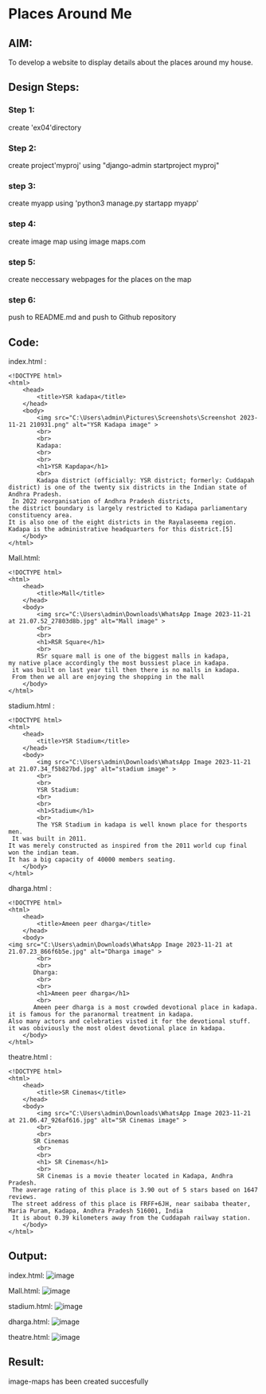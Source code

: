 # Places Around Me
## AIM:
To develop a website to display details about the places around my house.

## Design Steps:

### Step 1:
create 'ex04'directory
### Step 2:
create project'myproj' using "django-admin startproject myproj"
### step 3:
create myapp using 'python3 manage.py startapp myapp'
### step 4:
create image map using image maps.com
### step 5:
create neccessary webpages for the places on the map
### step 6:
push to README.md and push to Github repository
## Code:

index.html :
```
<!DOCTYPE html>
<html>
    <head>
        <title>YSR kadapa</title> 
    </head>  
    <body>
        <img src="C:\Users\admin\Pictures\Screenshots\Screenshot 2023-11-21 210931.png" alt="YSR Kadapa image" >
        <br>
        <br>
        Kadapa:
        <br>
        <br>
        <h1>YSR Kapdapa</h1>
        <br>
        Kadapa district (officially: YSR district; formerly: Cuddapah district) is one of the twenty six districts in the Indian state of Andhra Pradesh.
 In 2022 reorganisation of Andhra Pradesh districts,
the district boundary is largely restricted to Kadapa parliamentary constituency area.
It is also one of the eight districts in the Rayalaseema region. Kadapa is the administrative headquarters for this district.[5]
    </body>  
</html>

```

Mall.html:

```
<!DOCTYPE html>
<html>
    <head>
        <title>Mall</title>
    </head>  
    <body>
        <img src="C:\Users\admin\Downloads\WhatsApp Image 2023-11-21 at 21.07.52_27803d8b.jpg" alt="Mall image" >
        <br>
        <br>
        <h1>RSR Square</h1>
        <br>
        RSr square mall is one of the biggest malls in kadapa,
my native place accordingly the most bussiest place in kadapa.
 it was built on last year till then there is no malls in kadapa.
 From then we all are enjoying the shopping in the mall
    </body>  
</html>
```
stadium.html :

```
<!DOCTYPE html>
<html>
    <head>
        <title>YSR Stadium</title> 
    </head>  
    <body>
        <img src="C:\Users\admin\Downloads\WhatsApp Image 2023-11-21 at 21.07.34_f5b827bd.jpg" alt="stadium image" >
        <br>
        <br>
        YSR Stadium:
        <br>
        <br>
        <h1>Stadium</h1>
        <br>
        The YSR Stadium in kadapa is well known place for thesports men.
 It was built in 2011.
It was merely constructed as inspired from the 2011 world cup final won the indian team.
It has a big capacity of 40000 members seating. 
    </body>  
</html>
```
dharga.html :
```
<!DOCTYPE html>
<html>
    <head>
        <title>Ameen peer dharga</title> 
    </head>  
    <body>
<img src="C:\Users\admin\Downloads\WhatsApp Image 2023-11-21 at 21.07.23_866f6b5e.jpg" alt="Dharga image" >
        <br>
        <br>
       Dharga:
        <br>
        <br>
        <h1>Ameen peer dharga</h1>
        <br>
       Ameen peer dharga is a most crowded devotional place in kadapa.
it is famous for the paranormal treatment in kadapa.
Also many actors and celebraties visted it for the devotional stuff.
it was obiviously the most oldest devotional place in kadapa.
    </body>  
</html>
```
theatre.html :
```
<!DOCTYPE html>
<html>
    <head>
        <title>SR Cinemas</title> 
    </head>  
    <body>
        <img src="C:\Users\admin\Downloads\WhatsApp Image 2023-11-21 at 21.06.47_926af616.jpg" alt="SR Cinemas image" >
        <br>
        <br>
       SR Cinemas
        <br>
        <br>
        <h1> SR Cinemas</h1>
        <br>
        SR Cinemas is a movie theater located in Kadapa, Andhra Pradesh.
 The average rating of this place is 3.90 out of 5 stars based on 1647 reviews.
 The street address of this place is FRFF+6JH, near saibaba theater, Maria Puram, Kadapa, Andhra Pradesh 516001, India
 It is about 0.39 kilometers away from the Cuddapah railway station.
    </body>  
</html>
```


## Output:
index.html:
![image](https://github.com/Thrishendra/Ex-04-webTech_imagemap/assets/145742464/7fa1778b-e6b5-4a0d-832d-b4be5e93cd54)




Mall.html:
![image](https://github.com/Thrishendra/Ex-04-webTech_imagemap/assets/145742464/ecb9100b-48d1-46ce-baa5-d99208e8bded)



stadium.html:
![image](https://github.com/Thrishendra/Ex-04-webTech_imagemap/assets/145742464/5713ed4e-a80a-486d-8193-f12c749d7ba8)



dharga.html:
![image](https://github.com/Thrishendra/Ex-04-webTech_imagemap/assets/145742464/9dbacadc-6af2-420a-b021-8934b9132b0b)



theatre.html:
![image](https://github.com/Thrishendra/Ex-04-webTech_imagemap/assets/145742464/3b2a4c38-69aa-45df-abb1-4401761d986f)




## Result:
image-maps has been created succesfully
